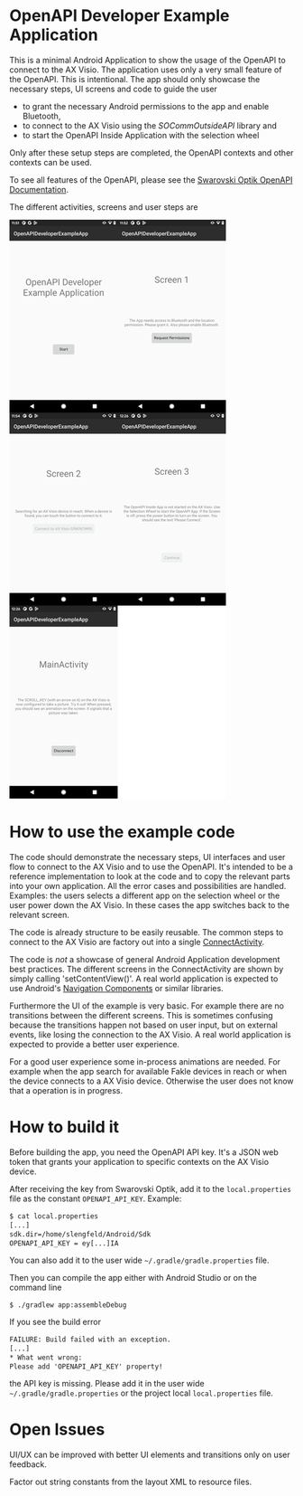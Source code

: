 # OpenAPI Developer Example Application

This is a minimal Android Application to show the usage of the OpenAPI to
connect to the AX Visio. The application uses only a very small feature of the
OpenAPI. This is intentional. The app should only showcase the necessary steps,
UI screens and code to guide the user

* to grant the necessary Android permissions to the app and enable Bluetooth,
* to connect to the AX Visio using the *SOCommOutsideAPI* library and
* to start the OpenAPI Inside Application with the selection wheel

Only after these setup steps are completed, the OpenAPI contexts and other
contexts can be used.

To see all features of the OpenAPI, please see the
[Swarovski Optik OpenAPI Documentation](https://swarovskioptik.github.io/openapi-docu/).

The different activities, screens and user steps are

![Screenshots of applications](screens.png "Screenshots")


# How to use the example code

The code should demonstrate the necessary steps, UI interfaces and user flow to
connect to the AX Visio and to use the OpenAPI. It's intended to be a reference
implementation to look at the code and to copy the relevant parts into your own
application. All the error cases and possibilities are handled. Examples: the
users selects a different app on the selection wheel or the user power down
the AX Visio. In these cases the app switches back to the relevant screen.

The code is already structure to be easily reusable. The common steps to
connect to the AX Visio are factory out into a single
[ConnectActivity](./app/src/main/java/com/example/openapideveloperexampleapp/ConnectActivity.kt).

The code is _not_ a showcase of general Android Application development best
practices. The different screens in the ConnectActivity are shown by simply
calling 'setContentView()'. A real world application is expected to use
Android's
[Navigation Components](https://developer.android.com/guide/navigation/) or
similar libraries.

Furthermore the UI of the example is very basic. For example there are no
transitions between the different screens. This is sometimes confusing because
the transitions happen not based on user input, but on external events, like
losing the connection to the AX Visio. A real world application is expected to
provide a better user experience.

For a good user experience some in-process animations are needed. For example
when the app search for available Fakle devices in reach or when the device
connects to a AX Visio device. Otherwise the user does not know that a operation
is in progress.


# How to build it

Before building the app, you need the OpenAPI API key. It's a JSON web token
that grants your application to specific contexts on the AX Visio device.

After receiving the key from Swarovski Optik, add it to the `local.properties`
file as the constant `OPENAPI_API_KEY`. Example:

    $ cat local.properties
    [...]
    sdk.dir=/home/slengfeld/Android/Sdk
    OPENAPI_API_KEY = ey[...]IA

You can also add it to the user wide `~/.gradle/gradle.properties` file.

Then you can compile the app either with Android Studio or on the command line

    $ ./gradlew app:assembleDebug

If you see the build error

    FAILURE: Build failed with an exception.
    [...]
    * What went wrong:
    Please add 'OPENAPI_API_KEY' property!

the API key is missing. Please add it in the user wide
`~/.gradle/gradle.properties` or the project  local `local.properties` file.


# Open Issues

UI/UX can be improved with better UI elements and transitions only on user
feedback.

Factor out string constants from the layout XML to resource files.
